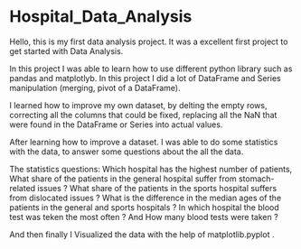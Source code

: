 # Hospital_Data_Analysis
Hello, this is my first data analysis project. It was a excellent first project to get started with Data Analysis.

In this project I was able to learn how to use different python library such as pandas and matplotlyb. 
In this project I did a lot of DataFrame and Series manipulation (merging, pivot of a DataFrame).

I learned how to improve my own dataset, by delting the empty rows, correcting all the columns that could be fixed, replacing all the NaN
that were found in the DataFrame or Series into actual values.

After learning how to improve a dataset. I was able to do some statistics with the data, to answer some questions about the all the data.

The statistics questions:
Which  hospital has the highest number of patients, 
What share of the patients in the general hospital suffer from stomach-related issues ?
What share of the patients in the sports hospital suffers from dislocated issues ?
What is the difference in the median ages of the patients in the general and sports hospitals ?
In which hospital the blood test was teken the most often ? And How many blood tests were taken ?

And then finally I Visualized the data with the help of matplotlib.pyplot .
